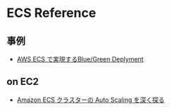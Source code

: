 # ECS Reference

## 事例

* [AWS ECS で実現するBlue/Green Deplyment](https://tech.techtouch.jp/entry/production-ready-ecs-bg-sample)

## on EC2

* [Amazon ECS クラスターの Auto Scaling を深く探る](https://aws.amazon.com/jp/blogs/news/deep-dive-on-amazon-ecs-cluster-auto-scaling/)
